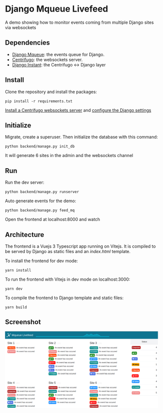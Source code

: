 Django Mqueue Livefeed
======================

A demo showing how to monitor events coming from multiple Django sites via websockets

Dependencies
------------

- [Django Mqueue](https://github.com/synw/django-mqueue): the events queue for Django.
- [Centrifugo](https://github.com/centrifugal/centrifugo): the websockets server.
- [Django Instant](https://github.com/synw/django-instant): the Centrifugo <-> Django layer

Install
-------

Clone the repository and install the packages:

   ```
   pip install -r requirements.txt
   ```

[Install a Centrifugo websockets server](https://github.com/synw/django-instant#quick-start) and
[configure the Django settings](https://github.com/synw/django-instant#configure-the-django-settings)

Initialize
----------

Migrate, create a superuser. Then initialize the database with this command:

   ```
   python backend/manage.py init_db
   ```
  
It will generate 6 sites in the admin and the websockets channel

Run
---

Run the dev server:

   ```
   python backend/manage.py runserver
   ```

Auto generate events for the demo:

   ```
   python backend/manage.py feed_mq
   ```
  
Open the frontend at localhost:8000 and watch

Architecture
------------

The frontend is a Vuejs 3 Typescript app running on Vitejs. It is compiled to be served by
Django as static files and an *index.html* template.

To install the frontend for dev mode:
   ```
   yarn install
   ```

To run the frontend with Vitejs in dev mode on localhost:3000:

   ```
   yarn dev
   ```

To compile the frontend to Django template and static files:

   ```
   yarn build
   ```

Screenshot
----------

![Livefeed screenshot](docs/img/screenshot.png)

